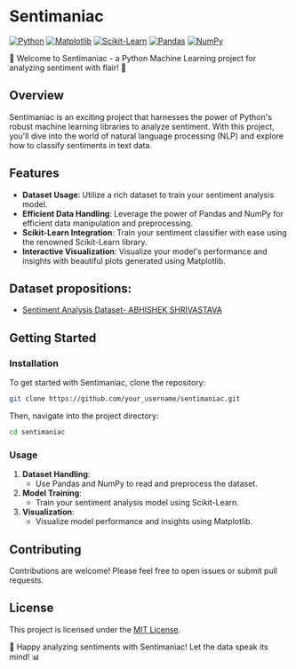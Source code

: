 # Sentimaniac

[![Python](https://img.shields.io/badge/Python-3.8%2B-blue)](https://www.python.org/)
[![Matplotlib](https://img.shields.io/badge/Matplotlib-3.4.3-blue)](https://matplotlib.org/)
[![Scikit-Learn](https://img.shields.io/badge/Scikit_Learn-0.24.2-blue)](https://scikit-learn.org/)
[![Pandas](https://img.shields.io/badge/Pandas-1.3.3-blue)](https://pandas.pydata.org/)
[![NumPy](https://img.shields.io/badge/NumPy-1.21.2-blue)](https://numpy.org/)


🎉 Welcome to Sentimaniac - a Python Machine Learning project for analyzing sentiment with flair! 🚀

## Overview

Sentimaniac is an exciting project that harnesses the power of Python's robust machine learning libraries to analyze sentiment. With this project, you'll dive into the world of natural language processing (NLP) and explore how to classify sentiments in text data.

## Features

- **Dataset Usage**: Utilize a rich dataset to train your sentiment analysis model.
- **Efficient Data Handling**: Leverage the power of Pandas and NumPy for efficient data manipulation and preprocessing.
- **Scikit-Learn Integration**: Train your sentiment classifier with ease using the renowned Scikit-Learn library.
- **Interactive Visualization**: Visualize your model's performance and insights with beautiful plots generated using Matplotlib.

## Dataset propositions:
- [Sentiment Analysis Dataset- ABHISHEK SHRIVASTAVA](https://www.kaggle.com/datasets/abhi8923shriv/sentiment-analysis-dataset)

## Getting Started

### Installation

To get started with Sentimaniac, clone the repository:

```bash
git clone https://github.com/your_username/sentimaniac.git
```

Then, navigate into the project directory:

```bash
cd sentimaniac
```

### Usage

1. **Dataset Handling**:
   - Use Pandas and NumPy to read and preprocess the dataset.
2. **Model Training**:
   - Train your sentiment analysis model using Scikit-Learn.
3. **Visualization**:
   - Visualize model performance and insights using Matplotlib.

## Contributing

Contributions are welcome! Please feel free to open issues or submit pull requests.

## License

This project is licensed under the [MIT License](https://github.com/your_username/sentimaniac/blob/main/LICENSE).

📣 Happy analyzing sentiments with Sentimaniac! Let the data speak its mind! 📊
